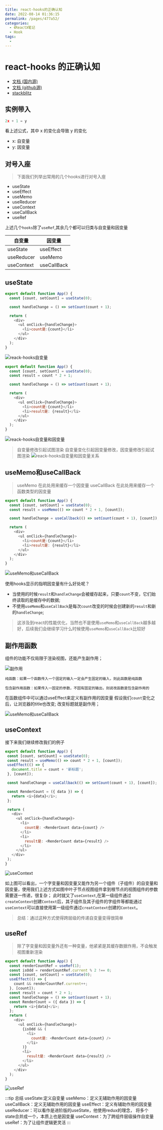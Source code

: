 ```yaml
---
title: react-hooks的正确认知
date: 2022-08-14 01:36:15
permalink: /pages/477a52/
categories:
  - 《React》笔记
  - Hook
tags:
  - 
---
```

# react-hooks 的正确认知

* [文档 (国内源)](https://www.maoyali.cn/)
* [文档 (github源)](https://github.com/maoyln/react-hooks-cognition)
* [stackblitz](https://stackblitz.com/edit/react-ts-resje9?file=README.md)

## 实例带入

```js
2x + 1 = y
```

看上述公式，其中 x 的变化会导致 y 的变化

- x: 自变量
- y: 因变量

## 对号入座

> 下面我们列举出常用的几个hooks进行对号入座

- useState
- useEffect
- useMemo
- useReducer
- useContext
- useCallBack
- useRef

上述几个`hooks`除了`useRef`,其余几个都可以归类与自变量和因变量


自变量 | 因变量
---|---
useState | useEffect
useReducer | useMemo
useContext | useCallBack


## useState

```js
export default function App() {
  const [count, setCount] = useState(0);

  const handleChange = () => setCount(count + 1);

  return (
    <div>
      <ul onClick={handleChange}>
        <li>count是:{count}</li>
      </ul>
    </div>
  );
}

```
![reack-hooks自变量](https://cdn.jsdelivr.net/gh/maoyln/maoyl-img/blog/react-hooks%E8%87%AA%E5%8F%98%E9%87%8F%E5%9B%A0%E5%8F%98%E9%87%8F.gif)


```js
export default function App() {
  const [count, setCount] = useState(0);
  const result = count * 2 + 1;

  const handleChange = () => setCount(count + 1);

  return (
    <div>
      <ul onClick={handleChange}>
        <li>count是:{count}</li>
        <li>result是: {result}</li>
      </ul>
    </div>
  );
}

```
![reack-hooks自变量和因变量](https://cdn.jsdelivr.net/gh/maoyln/maoyl-img/blog/Aug-14-2022%2000-26-27.gif)


> 自变量修改引起试图渲染
> 自变量变化引起因变量修改，因变量修改引起试图渲染
![reack-hooks自变量和因变量关系](https://cdn.jsdelivr.net/gh/maoyln/maoyl-img/blog/20220812144418.png)


## useMemo和useCallBack

> useMemo 在此处用来缓存一个因变量
> useCallBack 在此处用来缓存一个函数类型的因变量

```js
export default function App() {
  const [count, setCount] = useState(0);
  const result = useMemo(() => count * 2 + 1, [count]);

  const handleChange = useCallback(() => setCount(count + 1), [count]);

  return (
    <div>
      <ul onClick={handleChange}>
        <li>count是:{count}</li>
        <li>result是: {result}</li>
      </ul>
    </div>
  );
}
```

![useMemo和useCallBack](https://cdn.jsdelivr.net/gh/maoyln/maoyl-img/blog/Aug-14-2022%2000-29-34.gif)

使用hooks显示的指明因变量有什么好处呢？

- 当使用的时候`result`和`handleChange`会被缓存起来，只要`count`不变，它们始终读取的是缓存中的数据;
- 不使用`useMemo`和`useCallBack`是每次`count`改变的时候会创建新的`result`和新的`handleChange`;

> 这涉及到react的性能优化，当然也不是使用`useMemo`和`useCallBack`越多越好，后续我们会继续学习什么时候使用`useMemo`和`useCallBack`比较好




## 副作用函数

组件的功能不仅局限于渲染视图，还能产生副作用；

![副作用](https://cdn.jsdelivr.net/gh/maoyln/maoyl-img/blog/WeChat51e6cd682133d4f2b5de4847a5a701fc.png)

```
纯函数：如果一个函数传入一个固定的输入一定会产生固定的输入，则此函数是纯函数

包含副作用函数：如果传入一固定的参数，不因有固定的输出，则说改函数是包含副作用的
```

在函数组件中可以通过useEffect来定义有副作用的因变量
假设我们`count`变化之后，让浏览器的title也改变; 改变标题就是副作用；

![useMemo和useCallBack](https://cdn.jsdelivr.net/gh/maoyln/maoyl-img/blog/Aug-14-2022%2000-39-18.gif)
    
 
 ## useContext
 
 接下来我们继续修改我们的例子
 ```js
export default function App() {
  const [count, setCount] = useState(0);
  const result = useMemo(() => count * 2 + 1, [count]);
  useEffect(() => {
    document.title = count + '新标题';
  }, [count]);

  const handleChange = useCallback(() => setCount(count + 1), [count]);

  const RenderCount = ({ data }) => {
    return <i>{data}</i>;
  };

  return (
    <div>
      <ul onClick={handleChange}>
        <li>
          count是: <RenderCount data={count} />
        </li>
        <li>
          result是: <RenderCount data={result} />
        </li>
      </ul>
    </div>
  );
}

 ```
![useContext](https://cdn.jsdelivr.net/gh/maoyln/maoyl-img/blog/WeChatfc4b1c72b3d9f558640b05dfcd1b7278.png)

如上图可以看出，一个字变量和因变量又能作为另一个组件（子组件）的自变量和因变量，使用我们上述方式如图中叶子节点视图组件拿到根节点的视图组件的参数需要逐一传递，很复杂；
此时就又了`useContext`,在第一级组件通过`createContext`创建`Context`后，其子组件及其子组件的字组件等都能通过`useContext`可以直接使用第一级组件通过`creatContext`创建的`Context`。

> 总结：通过这种方式使得跨层级的传递自变量变得很简单


## useRef

> 除了字变量和因变量外还有一种变量，他紧紧是其缓存数据作用，不会触发视图重新渲染

```js
export default function App() {
  const renderCountRef = useRef(1);
  const isOdd = renderCountRef.current % 2 !== 0;
  const [count, setCount] = useState(0);
  useEffect(() => {
    count && renderCountRef.current++;
  }, [count]);
  const result = count * 2 + 1;
  const handleChange = () => setCount(count + 1);
  const RenderCount = ({ data }) => {
    return <i>{data}</i>;
  };
  return (
    <div>
      <ul onClick={handleChange}>
        {isOdd && (
          <li>
            count是: <RenderCount data={count} />
          </li>
        )}
        <li>
          result是: <RenderCount data={result} />
        </li>
      </ul>
    </div>
  );
}
```

![useRef](https://cdn.jsdelivr.net/gh/maoyln/maoyl-img/blog/Aug-14-2022%2001-47-54.gif)

:::tip 总结
    useState:定义自变量
    useMemo：定义无辅助作用的因变量
    useCallBack：定义无辅助作用的因变量
    useEffect：定义有辅助作用的因变量
    useReducer：可以看作是进阶版的useState，他使用redux的理念，
                将多个state合并成一个，本质上也是因变量
    useContext：为了跨组件层级操作自变量
    useRef：为了让组件逻辑更灵活
:::